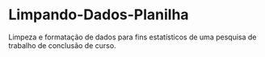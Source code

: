 # Limpando-Dados-Planilha
Limpeza e formatação de dados para fins estatísticos de uma pesquisa de trabalho de conclusão de curso.
